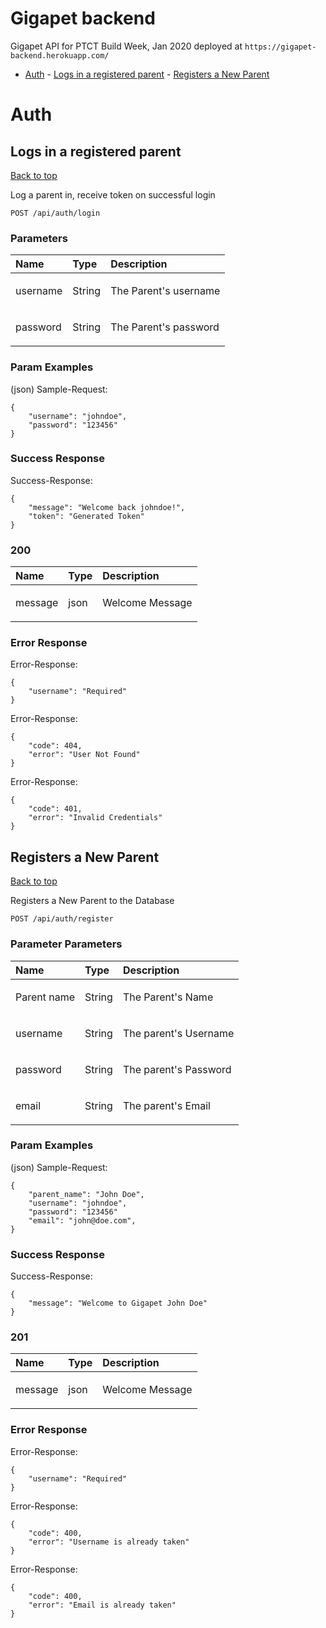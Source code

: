 <a name="top"></a>

# Gigapet backend

Gigapet API for PTCT Build Week, Jan 2020 deployed at `https://gigapet-backend.herokuapp.com/`

- [Auth](#auth) - [Logs in a registered parent](#logs-in-a-registered-parent) - [Registers a New Parent](#registers-a-new-user)

# <a name='auth'></a> Auth

## <a name='logs-in-a-registered-parent'></a> Logs in a registered parent

[Back to top](#top)

<p>Log a parent in, receive token on successful login</p>

    POST /api/auth/login

### Parameters

| Name     | Type   | Description                  |
| :------- | :----- | :--------------------------- |
| username | String | <p>The Parent's username</p> |
| password | String | <p>The Parent's password</p> |

### Param Examples

(json)
Sample-Request:

```
{
    "username": "johndoe",
    "password": "123456"
}
```

### Success Response

Success-Response:

```
{
    "message": "Welcome back johndoe!",
    "token": "Generated Token"
}
```

### 200

| Name    | Type | Description            |
| :------ | :--- | :--------------------- |
| message | json | <p>Welcome Message</p> |

### Error Response

Error-Response:

```
{
    "username": "Required"
}
```

Error-Response:

```
{
    "code": 404,
    "error": "User Not Found"
}
```

Error-Response:

```
{
    "code": 401,
    "error": "Invalid Credentials"
}
```

## <a name='registers-a-new-parent'></a> Registers a New Parent

[Back to top](#top)

<p>Registers a New Parent to the Database</p>

    POST /api/auth/register

### Parameter Parameters

| Name        | Type   | Description                  |
| :---------- | :----- | :--------------------------- |
| Parent name | String | <p>The Parent's Name         |
| username    | String | <p>The parent's Username</p> |
| password    | String | <p>The parent's Password</p> |
| email       | String | <p>The parent's Email</p>    |

### Param Examples

(json)
Sample-Request:

```
{
    "parent_name": "John Doe",
    "username": "johndoe",
    "password": "123456"
    "email": "john@doe.com",
}
```

### Success Response

Success-Response:

```
{
    "message": "Welcome to Gigapet John Doe"
}
```

### 201

| Name    | Type | Description            |
| :------ | :--- | :--------------------- |
| message | json | <p>Welcome Message</p> |

### Error Response

Error-Response:

```
{
    "username": "Required"
}
```

Error-Response:

```
{
    "code": 400,
    "error": "Username is already taken"
}
```

Error-Response:

```
{
    "code": 400,
    "error": "Email is already taken"
}
```
